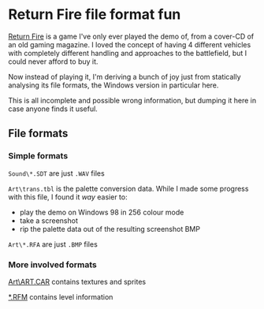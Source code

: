 # Return Fire file format fun

[Return Fire](https://en.wikipedia.org/wiki/Return_Fire) is a game I've only ever played the demo of, from a cover-CD of an old gaming magazine.
I loved the concept of having 4 different vehicles with completely different handling and approaches to the battlefield, but I could never afford to buy it.

Now instead of playing it, I'm deriving a bunch of joy just from statically analysing its file formats, the Windows version in particular here.

This is all incomplete and possible wrong information, but dumping it here in case anyone finds it useful.

## File formats

### Simple formats

`Sound\*.SDT` are just `.WAV` files

`Art\trans.tbl` is the palette conversion data.
While I made some progress with this file, I found it _way_ easier to:

- play the demo on Windows 98 in 256 colour mode
- take a screenshot
- rip the palette data out of the resulting screenshot BMP

`Art\*.RFA` are just `.BMP` files

### More involved formats

[Art\ART.CAR](./ART.CAR/) contains textures and sprites

[*.RFM](./RFM/) contains level information
